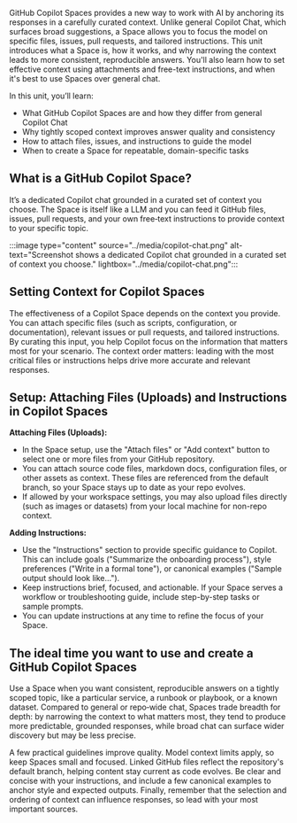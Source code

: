 GitHub Copilot Spaces provides a new way to work with AI by anchoring its responses in a carefully curated context. Unlike general Copilot Chat, which surfaces broad suggestions, a Space allows you to focus the model on specific files, issues, pull requests, and tailored instructions. This unit introduces what a Space is, how it works, and why narrowing the context leads to more consistent, reproducible answers. You'll also learn how to set effective context using attachments and free-text instructions, and when it's best to use Spaces over general chat.

In this unit, you’ll learn:
- What GitHub Copilot Spaces are and how they differ from general Copilot Chat
- Why tightly scoped context improves answer quality and consistency
- How to attach files, issues, and instructions to guide the model
- When to create a Space for repeatable, domain-specific tasks


## What is a GitHub Copilot Space?

It’s a dedicated Copilot chat grounded in a curated set of context you choose. The Space is itself like a LLM and you can feed it GitHub files, issues, pull requests, and your own free‑text instructions to provide context to your specific topic. 

:::image type="content" source="../media/copilot-chat.png" alt-text="Screenshot shows a dedicated Copilot chat grounded in a curated set of context you choose." lightbox="../media/copilot-chat.png":::

## Setting Context for Copilot Spaces

The effectiveness of a Copilot Space depends on the context you provide. You can attach specific files (such as scripts, configuration, or documentation), relevant issues or pull requests, and tailored instructions. By curating this input, you help Copilot focus on the information that matters most for your scenario. The context order matters: leading with the most critical files or instructions helps drive more accurate and relevant responses.

## Setup: Attaching Files (Uploads) and Instructions in Copilot Spaces

**Attaching Files (Uploads):**

- In the Space setup, use the "Attach files" or "Add context" button to select one or more files from your GitHub repository.
- You can attach source code files, markdown docs, configuration files, or other assets as context. These files are referenced from the default branch, so your Space stays up to date as your repo evolves.
- If allowed by your workspace settings, you may also upload files directly (such as images or datasets) from your local machine for non-repo context.

**Adding Instructions:**

- Use the "Instructions" section to provide specific guidance to Copilot. This can include goals ("Summarize the onboarding process"), style preferences ("Write in a formal tone"), or canonical examples ("Sample output should look like…").
- Keep instructions brief, focused, and actionable. If your Space serves a workflow or troubleshooting guide, include step-by-step tasks or sample prompts.
- You can update instructions at any time to refine the focus of your Space.

## The ideal time you want to use and create a GitHub Copilot Spaces

Use a Space when you want consistent, reproducible answers on a tightly scoped topic, like a particular service, a runbook or playbook, or a known dataset. Compared to general or repo‑wide chat, Spaces trade breadth for depth: by narrowing the context to what matters most, they tend to produce more predictable, grounded responses, while broad chat can surface wider discovery but may be less precise.

A few practical guidelines improve quality. Model context limits apply, so keep Spaces small and focused. Linked GitHub files reflect the repository's default branch, helping content stay current as code evolves. Be clear and concise with your instructions, and include a few canonical examples to anchor style and expected outputs. Finally, remember that the selection and ordering of context can influence responses, so lead with your most important sources.

